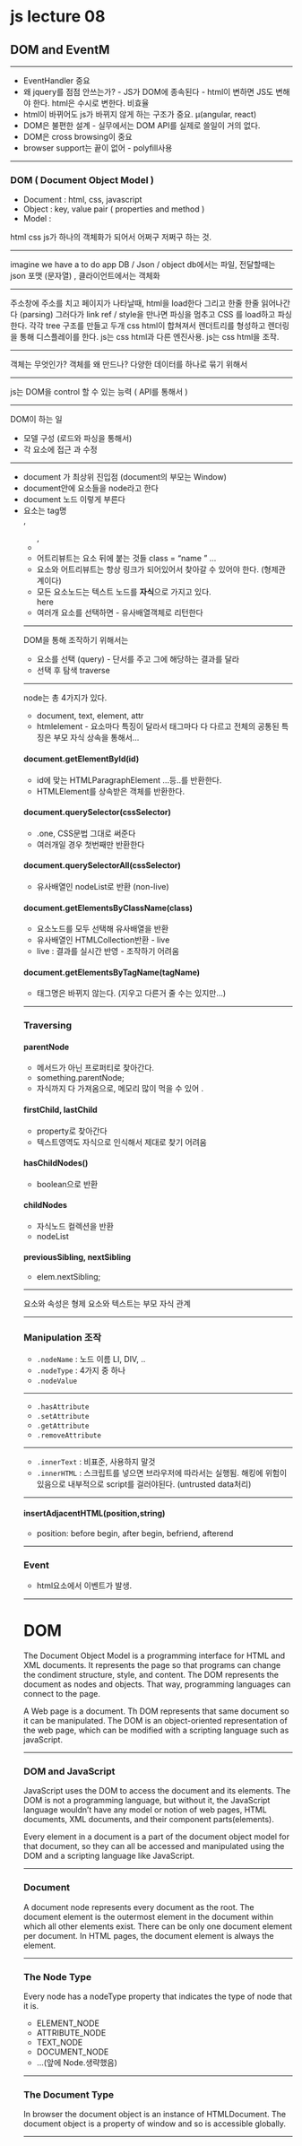 # js lecture 08

## DOM and EventM
---

- EventHandler 중요
- 왜 jquery를 점점 안쓰는가? - JS가 DOM에 종속된다 - html이 변하면 JS도 변해야 한다. html은 수시로 변한다. 비효율 
- html이 바뀌어도 js가 바뀌지 않게 하는 구조가 중요. µ(angular, react)
- DOM은 불편한 설계 - 실무에서는 DOM API를 실제로 쓸일이 거의 없다.
- DOM은 cross browsing이 중요
- browser support는 끝이 없어 - polyfill사용

---

### DOM ( Document Object Model )

- Document : html, css, javascript 
- Object : key, value pair ( properties and method )
- Model :  

html css js가 하나의 객체화가 되어서 어쩌구 저쩌구 하는 것.

---

imagine we have a to do app
DB  / Json / object
db에서는 파일, 전달할때는 json 포맷 (문자열) , 클라이언트에서는 객체화

---

주소창에 주소를 치고 페이지가 나타날때,
html을 load한다 그리고 한줄 한줄 읽어나간다 (parsing) 그러다가  link ref / style을 만나면 파싱을 멈추고 CSS 를 load하고 파싱한다.
각각 tree 구조를 만들고 두개 css html이 합쳐져서 렌더트리를 형성하고 렌더링을 통해 디스플레이를 한다.
js는 css html과 다른 엔진사용. js는 css html을 조작.


---

객체는 무엇인가?
객체를 왜 만드나?
다양한 데이터를 하나로 묶기 위해서

---

js는 DOM을 control 할 수 있는 능력 ( API를 통해서 ) 

---
DOM이 하는 일
- 모델 구성 (로드와 파싱을 통해서)
- 각 요소에 접근 과 수정
---

- document 가 최상위 진입점 (document의 부모는 Window)
- document안에 요소들을 node라고 한다
- document 노드  이렇게 부른다
- 요소는 tag명 <div> , <ul> , <li>
- 어트리뷰트는 요소 뒤에 붙는 것들 class = “name ” ...
- 요소와 어트리뷰트는 항상 링크가 되어있어서 찾아갈 수 있어야 한다. (형제관계이다)
- 모든 요소노드는 텍스트 노드를 **자식**으로 가지고 있다. <div>here</div>
- 여러개 요소를 선택하면 - 유사배열객체로 리턴한다

---

DOM을 통해 조작하기 위해서는
- 요소를 선택 (query) - 단서를 주고 그에 해당하는 결과를 달라 
- 선택 후 탐색 traverse

---
node는 총 4가지가 있다.
- document, text, element, attr
- htmlelement - 요소마다 특징이 달라서 태그마다 다 다르고 전체의 공통된 특징은 부모 자식 상속을 통해서...

#### document.getElementById(id)
- id에 맞는 HTMLParagraphElement …등..를 반환한다.
- HTMLElement를 상속받은 객체를 반환한다.

#### document.querySelector(cssSelector)
- .one, CSS문법 그대로 써준다
- 여러개일 경우 첫번째만 반환한다

#### document.querySelectorAll(cssSelector)
- 유사배열인 nodeList로 반환 (non-live)

#### document.getElementsByClassName(class)
- 요소노드를 모두 선택해 유사배열을 반환
- 유사배열인 HTMLCollection반환 - live
- live :  결과를 실시간 반영 - 조작하기 어려움

#### document.getElementsByTagName(tagName)
- 태그명은 바뀌지 않는다. (지우고 다른거 줄 수는 있지만...)

---

### Traversing


#### parentNode
- 메서드가 아닌 프로퍼티로 찾아간다.
- something.parentNode;
- 자식까지 다 가져옴으로, 메모리 많이 먹을 수 있어 .

#### firstChild, lastChild
- property로 찾아간다
- 텍스트영역도 자식으로 인식해서 제대로 찾기 어려움

#### hasChildNodes()
- boolean으로 반환

#### childNodes
- 자식노드 컬렉션을 반환
- nodeList

#### previousSibling, nextSibling
- elem.nextSibling;

---

요소와 속성은 형제 
요소와 텍스트는 부모 자식 관계

---
### Manipulation 조작

- `.nodeName`  : 노드 이름 LI, DIV, ..
- `.nodeType` : 4가지 중 하나
- `.nodeValue`

---
- `.hasAttribute`
- `.setAttribute`
- `.getAttribute`
- `.removeAttribute`

---
- `.innerText` : 비표준, 사용하지 말것
- `.innerHTML` : 스크립트를 넣으면 브라우저에 따라서는 실행됨.  해킹에 위험이 있음으로 내부적으로 script를 걸러야된다. (untrusted data처리)

---
#### insertAdjacentHTML(position,string)
- position: before begin, after begin, befriend, afterend


---
### Event
- html요소에서 이벤트가 발생.




---
# DOM


The Document Object Model is a programming interface for HTML and XML documents. It represents the page so that programs can change the condiment structure, style, and content. The DOM represents the document as nodes and objects. That way, programming languages can connect to the page.

A Web page is a document. Th DOM represents that same document so it can be manipulated. The DOM is an object-oriented representation of the web page, which can be modified with a scripting language such as javaScript.

---

### DOM and JavaScript

JavaScript uses the DOM to access the document and its elements. The DOM is not a programming language, but without it, the JavaScript language wouldn’t have any model or notion of web pages, HTML documents, XML documents, and their component parts(elements). 

Every element in a document is a part of the document object model for that document, so they can all be accessed and manipulated using the DOM and a scripting language like JavaScript.

---

### Document

A document node represents every document as the root. The document element is the outermost element in the document within which all other elements exist. There can be only one document element per document. In HTML pages, the document element is always the <html> element.

---

### The Node Type
Every node has a nodeType property that indicates the type of node that it is.

- ELEMENT_NODE
- ATTRIBUTE_NODE
- TEXT_NODE
- DOCUMENT_NODE
- …(앞에 Node.생략했음)


---

### The Document Type

In browser the document object is an instance of HTMLDocument.
The document object is a property of window and so is accessible globally.


---





